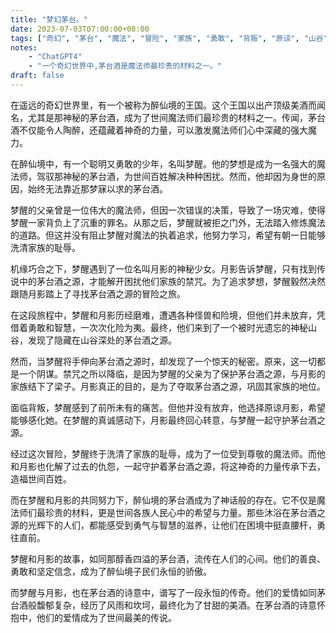 ```yaml
---
title: "梦幻茅台。"
date: 2023-07-03T07:00:00+08:00
tags: ["奇幻", "茅台", "魔法", "冒险", "家族", "勇敢", "背叛", "原谅", "山谷", "爱情", "ChatGPT"]
notes:
    - "ChatGPT4"
    - "一个奇幻世界中,茅台酒是魔法师最珍贵的材料之一。"
draft: false
---
```


在遥远的奇幻世界里，有一个被称为醉仙境的王国。这个王国以出产顶级美酒而闻名，尤其是那神秘的茅台酒，成为了世间魔法师们最珍贵的材料之一。传闻，茅台酒不仅能令人陶醉，还蕴藏着神奇的力量，可以激发魔法师们心中深藏的强大魔力。

在醉仙境中，有一个聪明又勇敢的少年，名叫梦醒。他的梦想是成为一名强大的魔法师，驾驭那神秘的茅台酒，为世间百姓解决种种困扰。然而，他却因为身世的原因，始终无法靠近那梦寐以求的茅台酒。

梦醒的父亲曾是一位伟大的魔法师，但因一次错误的决策，导致了一场灾难，使得梦醒一家背负上了沉重的罪名。从那之后，梦醒就被拒之门外，无法踏入修炼魔法的道路。但这并没有阻止梦醒对魔法的执着追求，他努力学习，希望有朝一日能够洗清家族的耻辱。

机缘巧合之下，梦醒遇到了一位名叫月影的神秘少女。月影告诉梦醒，只有找到传说中的茅台酒之源，才能解开困扰他们家族的禁咒。为了追求梦想，梦醒毅然决然跟随月影踏上了寻找茅台酒之源的冒险之旅。

在这段旅程中，梦醒和月影历经磨难，遭遇各种怪兽和险境，但他们并未放弃，凭借着勇敢和智慧，一次次化险为夷。最终，他们来到了一个被时光遗忘的神秘山谷，发现了隐藏在山谷深处的茅台酒之源。

然而，当梦醒将手伸向茅台酒之源时，却发现了一个惊天的秘密。原来，这一切都是一个阴谋。禁咒之所以降临，是因为梦醒的父亲为了保护茅台酒之源，与月影的家族结下了梁子。月影真正的目的，是为了夺取茅台酒之源，巩固其家族的地位。

面临背叛，梦醒感到了前所未有的痛苦。但他并没有放弃，他选择原谅月影，希望能够感化她。在梦醒的真诚感动下，月影最终回心转意，与梦醒一起守护茅台酒之源。

经过这次冒险，梦醒终于洗清了家族的耻辱，成为了一位受到尊敬的魔法师。而他和月影也化解了过去的仇怨，一起守护着茅台酒之源，将这神奇的力量传承下去，造福世间百姓。

而在梦醒和月影的共同努力下，醉仙境的茅台酒成为了神话般的存在。它不仅是魔法师们最珍贵的材料，更是世间各族人民心中的希望与力量。那些沐浴在茅台酒之源的光辉下的人们，都能感受到勇气与智慧的滋养，让他们在困境中挺直腰杆，勇往直前。

梦醒和月影的故事，如同那醇香四溢的茅台酒，流传在人们的心间。他们的善良、勇敢和坚定信念，成为了醉仙境子民们永恒的骄傲。

而梦醒与月影，也在茅台酒的诗意中，谱写了一段永恒的传奇。他们的爱情如同茅台酒般馥郁复杂，经历了风雨和坎坷，最终化为了甘甜的美酒。在茅台酒的诗意怀抱中，他们的爱情成为了世间最美的传说。